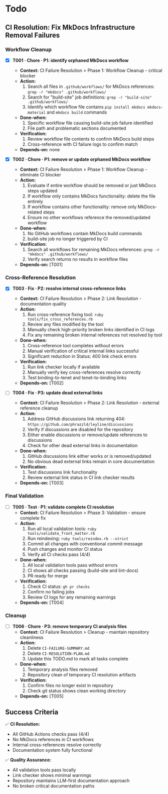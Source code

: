 # Todo

## CI Resolution: Fix MkDocs Infrastructure Removal Failures

### Workflow Cleanup
- [x] **T001 · Chore · P1: identify orphaned MkDocs workflow**
    - **Context:** CI Failure Resolution > Phase 1: Workflow Cleanup - critical blocker
    - **Action:**
        1. Search all files in `.github/workflows/` for MkDocs references: `grep -r "mkdocs" .github/workflows/`
        2. Search for "build-site" job definitions: `grep -r "build-site" .github/workflows/`
        3. Identify which workflow file contains `pip install mkdocs mkdocs-material` and `mkdocs build` commands
    - **Done‑when:**
        1. Specific workflow file causing build-site job failure identified
        2. File path and problematic sections documented
    - **Verification:**
        1. Review workflow file contents to confirm MkDocs build steps
        2. Cross-reference with CI failure logs to confirm match
    - **Depends‑on:** none

- [x] **T002 · Chore · P1: remove or update orphaned MkDocs workflow**
    - **Context:** CI Failure Resolution > Phase 1: Workflow Cleanup - eliminate CI blocker
    - **Action:**
        1. Evaluate if entire workflow should be removed or just MkDocs steps updated
        2. If workflow only contains MkDocs functionality: delete the file entirely
        3. If workflow contains other functionality: remove only MkDocs-related steps
        4. Ensure no other workflows reference the removed/updated workflow
    - **Done‑when:**
        1. No GitHub workflows contain MkDocs build commands
        2. build-site job no longer triggered by CI
    - **Verification:**
        1. Search all workflows for remaining MkDocs references: `grep -r "mkdocs" .github/workflows/`
        2. Verify search returns no results in workflow files
    - **Depends‑on:** [T001]

### Cross-Reference Resolution
- [x] **T003 · Fix · P2: resolve internal cross-reference links**
    - **Context:** CI Failure Resolution > Phase 2: Link Resolution - documentation quality
    - **Action:**
        1. Run cross-reference fixing tool: `ruby tools/fix_cross_references.rb`
        2. Review any files modified by the tool
        3. Manually check high-priority broken links identified in CI logs
        4. Fix any remaining broken internal references not resolved by tool
    - **Done‑when:**
        1. Cross-reference tool completes without errors
        2. Manual verification of critical internal links successful
        3. Significant reduction in Status: 400 link check errors
    - **Verification:**
        1. Run link checker locally if available
        2. Manually verify key cross-references resolve correctly
        3. Test binding-to-tenet and tenet-to-binding links
    - **Depends‑on:** [T002]

- [ ] **T004 · Fix · P3: update dead external links**
    - **Context:** CI Failure Resolution > Phase 2: Link Resolution - external reference cleanup
    - **Action:**
        1. Address GitHub discussions link returning 404: `https://github.com/phrazzld/leyline/discussions`
        2. Verify if discussions are disabled for the repository
        3. Either enable discussions or remove/update references to discussions
        4. Check for other dead external links in documentation
    - **Done‑when:**
        1. GitHub discussions link either works or is removed/updated
        2. No obvious dead external links remain in core documentation
    - **Verification:**
        1. Test discussions link functionality
        2. Review external link status in CI link checker results
    - **Depends‑on:** [T003]

### Final Validation
- [ ] **T005 · Test · P1: validate complete CI resolution**
    - **Context:** CI Failure Resolution > Phase 3: Validation - ensure complete fix
    - **Action:**
        1. Run all local validation tools: `ruby tools/validate_front_matter.rb`
        2. Run reindexing: `ruby tools/reindex.rb --strict`
        3. Commit all changes with conventional commit message
        4. Push changes and monitor CI status
        5. Verify all CI checks pass (4/4)
    - **Done‑when:**
        1. All local validation tools pass without errors
        2. CI shows all checks passing (build-site and lint-docs)
        3. PR ready for merge
    - **Verification:**
        1. Check CI status: `gh pr checks`
        2. Confirm no failing jobs
        3. Review CI logs for any remaining warnings
    - **Depends‑on:** [T004]

### Cleanup
- [ ] **T006 · Chore · P3: remove temporary CI analysis files**
    - **Context:** CI Failure Resolution > Cleanup - maintain repository cleanliness
    - **Action:**
        1. Delete `CI-FAILURE-SUMMARY.md`
        2. Delete `CI-RESOLUTION-PLAN.md`
        3. Update this TODO.md to mark all tasks complete
    - **Done‑when:**
        1. Temporary analysis files removed
        2. Repository clean of temporary CI resolution artifacts
    - **Verification:**
        1. Confirm files no longer exist in repository
        2. Check git status shows clean working directory
    - **Depends‑on:** [T005]

## Success Criteria

✅ **CI Resolution:**
- All GitHub Actions checks pass (4/4)
- No MkDocs references in CI workflows
- Internal cross-references resolve correctly
- Documentation system fully functional

✅ **Quality Assurance:**
- All validation tools pass locally
- Link checker shows minimal warnings
- Repository maintains LLM-first documentation approach
- No broken critical documentation paths
